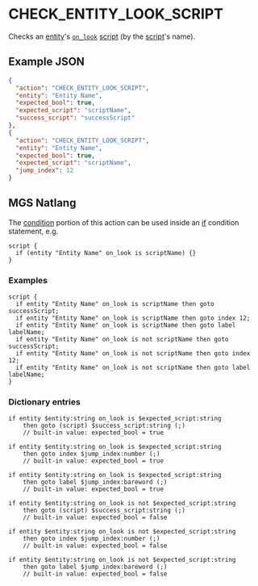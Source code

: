 # CHECK_ENTITY_LOOK_SCRIPT

Checks an [entity](../entities)'s [`on_look`](../scripts/on_look) [script](../scripts/script_slots) (by the [script](../scripts)'s name).

## Example JSON

```json
{
  "action": "CHECK_ENTITY_LOOK_SCRIPT",
  "entity": "Entity Name",
  "expected_bool": true,
  "expected_script": "scriptName",
  "success_script": "successScript"
},
{
  "action": "CHECK_ENTITY_LOOK_SCRIPT",
  "entity": "Entity Name",
  "expected_bool": true,
  "expected_script": "scriptName",
  "jump_index": 12
}
```

## MGS Natlang

The [condition](../actions/conditional_gotos) portion of this action can be used inside an [if](../mgs/advanced_syntax#if-and-else) condition statement, e.g.

```mgs
script {
  if (entity "Entity Name" on_look is scriptName) {}
}
```

### Examples

```mgs
script {
  if entity "Entity Name" on_look is scriptName then goto successScript;
  if entity "Entity Name" on_look is scriptName then goto index 12;
  if entity "Entity Name" on_look is scriptName then goto label labelName;
  if entity "Entity Name" on_look is not scriptName then goto successScript;
  if entity "Entity Name" on_look is not scriptName then goto index 12;
  if entity "Entity Name" on_look is not scriptName then goto label labelName;
}
```

### Dictionary entries

```
if entity $entity:string on_look is $expected_script:string
    then goto (script) $success_script:string (;)
	// built-in value: expected_bool = true

if entity $entity:string on_look is $expected_script:string
    then goto index $jump_index:number (;)
	// built-in value: expected_bool = true

if entity $entity:string on_look is $expected_script:string
    then goto label $jump_index:bareword (;)
	// built-in value: expected_bool = true

if entity $entity:string on_look is not $expected_script:string
    then goto (script) $success_script:string (;)
	// built-in value: expected_bool = false

if entity $entity:string on_look is not $expected_script:string
    then goto index $jump_index:number (;)
	// built-in value: expected_bool = false

if entity $entity:string on_look is not $expected_script:string
    then goto label $jump_index:bareword (;)
	// built-in value: expected_bool = false
```
